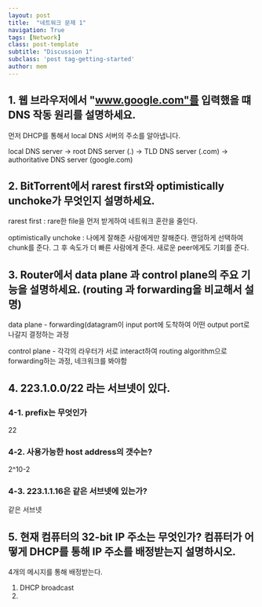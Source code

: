 ```yaml
---
layout: post
title:  "네트워크 문제 1"
navigation: True
tags: [Network]
class: post-template
subtitle: "Discussion 1"
subclass: 'post tag-getting-started'
author: mem
---
```


## 1. 웹 브라우저에서 "www.google.com"를 입력했을 떄 DNS 작동 원리를 설명하세요.

먼저 DHCP를 통해서 local DNS 서버의 주소를 알아냅니다.

local DNS server -> root DNS server (.) -> TLD DNS server (.com) -> authoritative DNS server (google.com)


## 2. BitTorrent에서 rarest first와 optimistically unchoke가 무엇인지 설명하세요.

rarest first : rare한 file을 먼저 받게하여 네트워크 혼란을 줄인다. 

optimistically unchoke : 나에게 잘해준 사람에게만 잘해준다. 랜덤하게 선택하여 chunk를 준다. 그 후 속도가 더 빠른 사람에게 준다. 새로운 peer에게도 기회를 준다.


## 3. Router에서 data plane 과 control plane의 주요 기능을 설명하세요. (routing 과 forwarding을 비교해서 설명)
 
 data plane - forwarding(datagram이 input port에 도착하여 어떤 output port로 나갈지 결정하는 과정
 
 control plane - 각각의 라우터가 서로 interact하여 routing algorithm으로 forwarding하는 과정, 네크워크를 봐야함

 ## 4. 223.1.0.0/22 라는 서브넷이 있다. 
 
 ### 4-1. prefix는 무엇인가
 22

 ### 4-2. 사용가능한 host address의 갯수는?
 2^10-2

 ### 4-3. 223.1.1.16은 같은 서브넷에 있는가?
같은 서브넷

 ## 5. 현재 컴퓨터의 32-bit IP 주소는 무엇인가? 컴퓨터가 어떻게 DHCP를 통해 IP 주소를 배정받는지 설명하시오.
 4개의 메시지를 통해 배정받는다.

 1. DHCP broadcast
 2. 